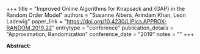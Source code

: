 +++
title = "Improved Online Algorithms for Knapsack and {GAP} in the Random Order Model"
authors = "Susanne Albers, Arindam Khan, Leon Ladewig"
paper_link = "https://doi.org/10.4230/LIPIcs.APPROX-RANDOM.2019.22"
entrytype = "conference"
publication_details = "Approximation,  Randomization"
conference_date = "2019"
notes = ""
+++

<b>Abstract:</b>
